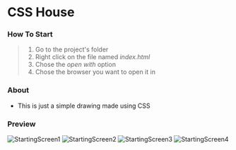 # CSS House

### How To Start
> 1. Go to the project's folder
> 2. Right click on the file named _index.html_
> 3. Chose the _open with_ option
> 4. Chose the browser you want to open it in

### About
- This is just a simple drawing made using CSS

### Preview
![StartingScreen1](./img/StartingScreen1.png)
![StartingScreen2](./img/StartingScreen2.png)
![StartingScreen3](./img/StartingScreen3.png)
![StartingScreen4](./img/StartingScreen4.png)